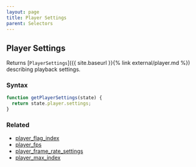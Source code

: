 ```yaml
---
layout: page
title: Player Settings
parent: Selectors
---
```


## Player Settings

Returns [`PlayerSettings`]({{ site.baseurl }}{% link external/player.md %}) describing playback settings.

### Syntax

```js
function getPlayerSettings(state) {
  return state.player.settings;
}
```

### Related

- [player_flag_index](./player_flag_index.md)
- [player_fps](./player_fps.md)
- [player_frame_rate_settings](./player_frame_rate_settings.md)
- [player_max_index](./player_max_index.md)

